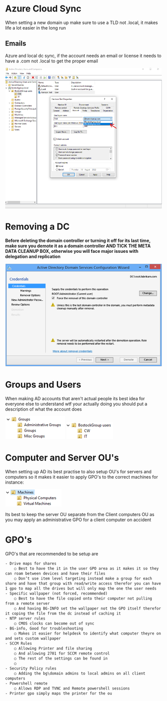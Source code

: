 # Azure Cloud Sync 

When setting a new domain up make sure to use a TLD not .local, it makes life a lot easier in the long run
## Emails
Azure and local dc sync, if the account needs an email or license it needs to have a .com not .local to get the proper email

![](ad1.png)

# **Removing a DC**

**Before deleting the domain controller or turning it off for its last time, make sure you demote it as a domain controller AND TICK THE META DATA CLEANUP BOX, otherwise you will face major issues with delegation and replication**

![](ad2.png)

# Groups and Users
When making AD accounts that aren't actual people its best idea for everyone else to understand wtf your actually doing you should put a description of what the account does

![](ad4.png)
![](ad3.png)

# Computer and Server OU's

When setting up AD its best practise to also setup OU's for servers and computers so it makes it easier to apply GPO's to the correct machines for instance: 
	
![](ad5.png)
	
	
Its best to keep the server OU separate from the Client computers OU as you may apply an administrative GPO for a client computer on accident

# GPO's
GPO's that are recommended to be setup are 


	- Drive maps for shares
		○ Best to have the it in the user GPO area as it makes it so they can roam between devices and have their files
		○ Don’t use item level targeting instead make a group for each share and have that group with read/write access therefor you can have 1 gpo to map all the drives but will only map the one the user needs
	- Specific wallpaper (not forced, recommended)
		○ Best to have the file copied onto their computer not pulling from a remote server
		○ And having BG-INFO set the wallpaper not the GPO itself therefor it coping the file from the dc instead of caching it
	- NTP server rules
		○ CMOS clocks can become out of sync
	- BG-info, Good for troubleshooting
		○ Makes it easier for helpdesk to identify what computer theyre on and sets custom wallpaper
	- SCCM Rules
		○ Allowing Printer and file sharing
		○ And allowing 2701 for SCCM remote control
		○ The rest of the settings can be found in 
		○ 
	- Security Policy rules
		○ Adding the bg\domain admins to local admins on all client computers 
	- Powershell remote
		○ Allows RDP and TVNC and Remote powershell sessions
	- Printer gpo simply maps the printer for the ou
